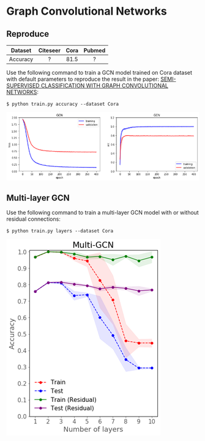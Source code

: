 # Graph Convolutional Networks

## Reproduce

| Dataset | Citeseer | Cora | Pubmed |
| :-: | :-: | :-: | :-: |
| Accuracy | ? | 81.5 | ? |

Use the following command to train a GCN model trained on Cora dataset with default parameters to reproduce the result in the paper: [SEMI-SUPERVISED CLASSIFICATION WITH GRAPH CONVOLUTIONAL NETWORKS](https://openreview.net/pdf?id=SJU4ayYgl):

```
$ python train.py accuracy --dataset Cora
```

![](./images/gcn.png)

## Multi-layer GCN

Use the following command to train a multi-layer GCN model with or without residual connections:

```
$ python train.py layers --dataset Cora
```

![](./images/multi_gcn.png)